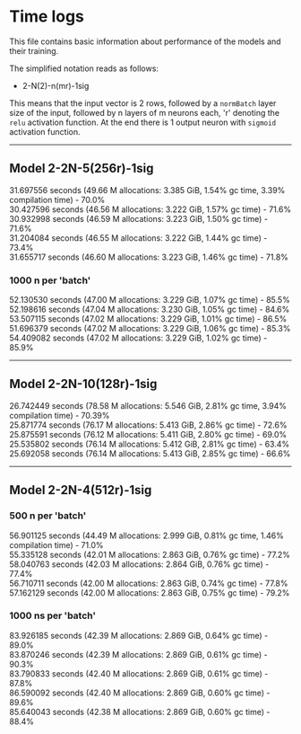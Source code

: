 # Time logs

This file contains basic information about performance of the models and their training.

The simplified notation reads as follows:

* 2-N(2)-n(mr)-1sig

This means that the input vector is 2 rows, followed by a ``normBatch`` layer size of the input, followed by n layers of m neurons each, 'r' denoting the ``relu`` activation function. At the end there is 1 output neuron with ``sigmoid`` activation function.

***

## Model 2-2N-5(256r)-1sig

31.697556 seconds (49.66 M allocations: 3.385 GiB, 1.54% gc time, 3.39% compilation time) - 70.0%\
30.427596 seconds (46.56 M allocations: 3.222 GiB, 1.57% gc time) - 71.6%\
30.932998 seconds (46.59 M allocations: 3.223 GiB, 1.50% gc time) - 71.6%\
31.204084 seconds (46.55 M allocations: 3.222 GiB, 1.44% gc time) - 73.4%\
31.655717 seconds (46.60 M allocations: 3.223 GiB, 1.46% gc time) - 71.8%

### 1000 n per 'batch'

52.130530 seconds (47.00 M allocations: 3.229 GiB, 1.07% gc time) - 85.5%\
52.198616 seconds (47.04 M allocations: 3.230 GiB, 1.05% gc time) - 84.6%\
53.507115 seconds (47.02 M allocations: 3.229 GiB, 1.01% gc time) - 86.5%\
51.696379 seconds (47.02 M allocations: 3.229 GiB, 1.06% gc time) - 85.3%\
54.409082 seconds (47.02 M allocations: 3.229 GiB, 1.02% gc time) - 85.9%

***

## Model 2-2N-10(128r)-1sig

26.742449 seconds (78.58 M allocations: 5.546 GiB, 2.81% gc time, 3.94% compilation time) - 70.39%\
25.871774 seconds (76.17 M allocations: 5.413 GiB, 2.86% gc time) - 72.6%\
25.875591 seconds (76.12 M allocations: 5.411 GiB, 2.80% gc time) - 69.0%\
25.535802 seconds (76.14 M allocations: 5.412 GiB, 2.81% gc time) - 63.4%\
25.692058 seconds (76.14 M allocations: 5.413 GiB, 2.85% gc time) - 66.6%

***

## Model 2-2N-4(512r)-1sig

### 500 n per 'batch'

56.901125 seconds (44.49 M allocations: 2.999 GiB, 0.81% gc time, 1.46% compilation time) - 71.0%\
55.335128 seconds (42.01 M allocations: 2.863 GiB, 0.76% gc time) - 77.2%\
58.040763 seconds (42.03 M allocations: 2.864 GiB, 0.76% gc time) - 77.4%\
56.710711 seconds (42.00 M allocations: 2.863 GiB, 0.74% gc time) - 77.8%\
57.162129 seconds (42.00 M allocations: 2.863 GiB, 0.75% gc time) - 79.2%

### 1000 ns per 'batch'

83.926185 seconds (42.39 M allocations: 2.869 GiB, 0.64% gc time) - 89.0%\
83.870246 seconds (42.39 M allocations: 2.869 GiB, 0.61% gc time) - 90.3%\
83.790833 seconds (42.40 M allocations: 2.869 GiB, 0.61% gc time) - 87.8%\
86.590092 seconds (42.40 M allocations: 2.869 GiB, 0.60% gc time) - 89.6%\
85.640043 seconds (42.38 M allocations: 2.869 GiB, 0.60% gc time) - 88.4%
